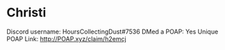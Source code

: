 # Christi

Discord username: HoursCollectingDust#7536
DMed a POAP: Yes
Unique POAP Link: http://POAP.xyz/claim/h2emcj